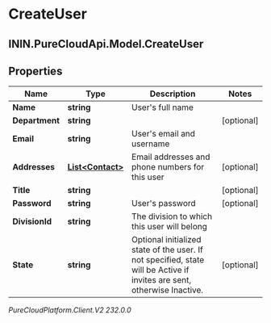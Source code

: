 # CreateUser

## ININ.PureCloudApi.Model.CreateUser

## Properties

|Name | Type | Description | Notes|
|------------ | ------------- | ------------- | -------------|
| **Name** | **string** | User&#39;s full name | |
| **Department** | **string** |  | [optional] |
| **Email** | **string** | User&#39;s email and username | |
| **Addresses** | [**List&lt;Contact&gt;**](Contact) | Email addresses and phone numbers for this user | [optional] |
| **Title** | **string** |  | [optional] |
| **Password** | **string** | User&#39;s password | [optional] |
| **DivisionId** | **string** | The division to which this user will belong | |
| **State** | **string** | Optional initialized state of the user. If not specified, state will be Active if invites are sent, otherwise Inactive. | [optional] |



_PureCloudPlatform.Client.V2 232.0.0_
